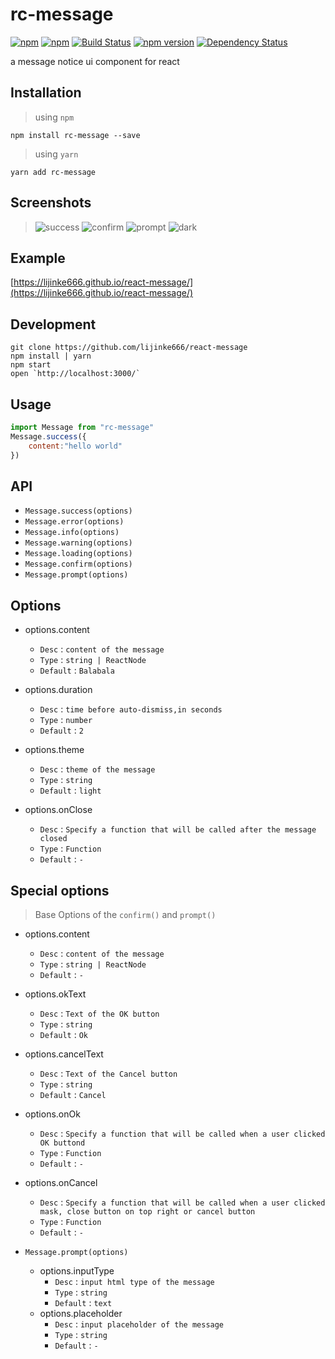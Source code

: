 # rc-message
[![npm](https://img.shields.io/npm/dm/rc-message.svg?style=flat-square)](https://www.npmjs.com/package/rc-message)
[![npm](https://img.shields.io/npm/l/rc-message.svg?style=flat-square)](https://www.npmjs.com/package/rc-message)
[![Build Status](https://travis-ci.org/lijinke666/rc-message.svg?branch=master)](https://travis-ci.org/lijinke666/rc-message)
[![npm version](https://img.shields.io/npm/v/rc-message.svg?style=flat-square)](https://badge.fury.io/js/rc-message)
[![Dependency Status](https://beta.gemnasium.com/badges/github.com/lijinke666/react-message.svg?style=flat-square)](https://beta.gemnasium.com/projects/github.com/lijinke666/react-message)

a message notice ui component for react

## Installation
> using `npm`
```
npm install rc-message --save
```
> using `yarn`
```
yarn add rc-message
```

## Screenshots

> ![success](https://github.com/lijinke666/react-message/blob/master/screenshots/success.png)
> ![confirm](https://github.com/lijinke666/react-message/blob/master/screenshots/confirm.png)
> ![prompt](https://github.com/lijinke666/react-message/blob/master/screenshots/prompt.png)
> ![dark](https://github.com/lijinke666/react-message/blob/master/screenshots/dark.png)

## Example
[https://lijinke666.github.io/react-message/](https://lijinke666.github.io/react-message/)


## Development

```
git clone https://github.com/lijinke666/react-message
npm install | yarn
npm start
open `http://localhost:3000/`
```


## Usage
```jsx
import Message from "rc-message"
Message.success({
    content:"hello world"
})
```

## API 
- `Message.success(options)`
- `Message.error(options)`
- `Message.info(options)`
- `Message.warning(options)`
- `Message.loading(options)`
- `Message.confirm(options)`
- `Message.prompt(options)`

## Options 
- options.content
  - `Desc` : `content of the message`
  - `Type` : `string | ReactNode`
  - `Default` : `Balabala`

- options.duration 
  - `Desc` : `time before auto-dismiss,in seconds`
  - `Type` : `number`
  - `Default` : `2`

- options.theme 
  - `Desc` : `theme of the message`
  - `Type` : `string`
  - `Default` : `light`

- options.onClose 
  - `Desc` : `Specify a function that will be called after the message closed`
  - `Type` : `Function`
  - `Default` : `-`

## Special options
> Base Options of the `confirm()` and `prompt()`

- options.content
    - `Desc` : `content of the message`
    - `Type` : `string | ReactNode`
    - `Default` : `-`

- options.okText 
    - `Desc` : `Text of the OK button`
    - `Type` : `string`
    - `Default` : `Ok`

- options.cancelText 
    - `Desc` : `Text of the Cancel button`
    - `Type` : `string`
    - `Default` : `Cancel`

- options.onOk 
    - `Desc` : `Specify a function that will be called when a user clicked OK buttond`
    - `Type` : `Function`
    - `Default` : `-`
    
- options.onCancel 
    - `Desc` : `Specify a function that will be called when a user clicked mask, close button on top right or cancel button`
    - `Type` : `Function`
    - `Default` : `-`

- `Message.prompt(options)`
    - options.inputType
        - `Desc` : `input html type of the message`
        - `Type` : `string`
        - `Default` : `text`
    - options.placeholder 
        - `Desc` : `input placeholder of the message`
        - `Type` : `string`
        - `Default` : `-`


